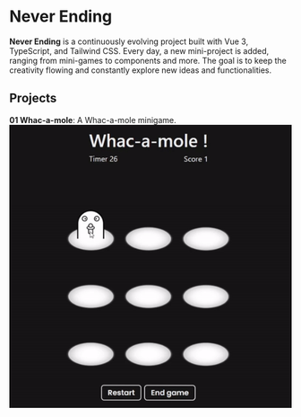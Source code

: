 # Never Ending

**Never Ending** is a continuously evolving project built with Vue 3, TypeScript, and Tailwind CSS. Every day, a new mini-project is added, ranging from mini-games to components and more. The goal is to keep the creativity flowing and constantly explore new ideas and functionalities.

## Projects

**01 Whac-a-mole**: A Whac-a-mole minigame.
![Whac-a-mole gif](public/Whac-a-mole.gif)
